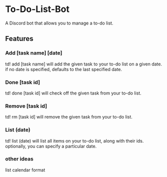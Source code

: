 # To-Do-List-Bot

A Discord bot that allows you to manage a to-do list.

## Features

### Add [task name] [date]

td! add [task name] will add the given task to your to-do list on a given date.
if no date is specified, defaults to the last specified date.

### Done [task id]

td! done [task id] will check off the given task from your to-do list.

### Remove [task id]

td! rm [task id] will remove the given task from your to-do list.

### List (date)

td! list (date) will list all items on your to-do list, along with their ids.
optionally, you can specify a particular date.


### other ideas
list calendar format
